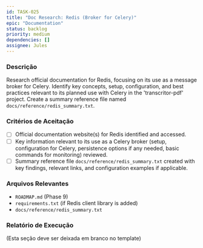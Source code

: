 ```yaml
---
id: TASK-025
title: "Doc Research: Redis (Broker for Celery)"
epic: "Documentation"
status: backlog
priority: medium
dependencies: []
assignee: Jules
---
```


### Descrição

Research official documentation for Redis, focusing on its use as a message broker for Celery. Identify key concepts, setup, configuration, and best practices relevant to its planned use with Celery in the 'transcritor-pdf' project. Create a summary reference file named `docs/reference/redis_summary.txt`.

### Critérios de Aceitação

- [ ] Official documentation website(s) for Redis identified and accessed.
- [ ] Key information relevant to its use as a Celery broker (setup, configuration for Celery, persistence options if any needed, basic commands for monitoring) reviewed.
- [ ] Summary reference file `docs/reference/redis_summary.txt` created with key findings, relevant links, and configuration examples if applicable.

### Arquivos Relevantes

* `ROADMAP.md` (Phase 9)
* `requirements.txt` (if Redis client library is added)
* `docs/reference/redis_summary.txt`

### Relatório de Execução

(Esta seção deve ser deixada em branco no template)
